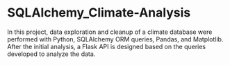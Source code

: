 # SQLAlchemy_Climate-Analysis

In this project, data exploration and cleanup of a climate database were performed with Python, SQLAlchemy ORM queries, Pandas, and Matplotlib.
After the initial analysis, a Flask API is designed based on the queries developed to analyze the data.
